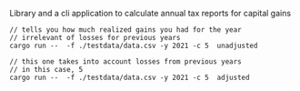 Library and a cli application to calculate annual tax reports for capital gains

```
// tells you how much realized gains you had for the year
// irrelevant of losses for previous years
cargo run --  -f ./testdata/data.csv -y 2021 -c 5  unadjusted
```

```
// this one takes into account losses from previous years
// in this case, 5
cargo run --  -f ./testdata/data.csv -y 2021 -c 5  adjusted
```